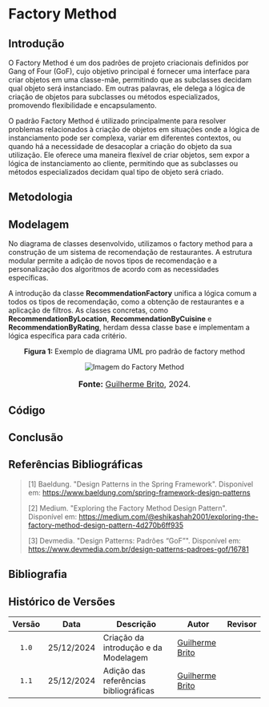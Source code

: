 # Factory Method

## Introdução   
O Factory Method é um dos padrões de projeto criacionais definidos por Gang of Four (GoF), cujo objetivo principal é fornecer uma interface para criar objetos em uma classe-mãe, permitindo que as subclasses decidam qual objeto será instanciado. Em outras palavras, ele delega a lógica de criação de objetos para subclasses ou métodos especializados, promovendo flexibilidade e encapsulamento.

O padrão Factory Method é utilizado principalmente para resolver problemas relacionados à criação de objetos em situações onde a lógica de instanciamento pode ser complexa, variar em diferentes contextos, ou quando há a necessidade de desacoplar a criação do objeto da sua utilização. Ele oferece uma maneira flexível de criar objetos, sem expor a lógica de instanciamento ao cliente, permitindo que as subclasses ou métodos especializados decidam qual tipo de objeto será criado.

## Metodologia

## Modelagem
No diagrama de classes desenvolvido, utilizamos o factory method para a construção de um sistema de recomendação de restaurantes. A estrutura modular permite a adição de novos tipos de recomendação e a personalização dos algoritmos de acordo com as necessidades específicas.

A introdução da classe **RecommendationFactory** unifica a lógica comum a todos os tipos de recomendação, como a obtenção de restaurantes e a aplicação de filtros. As classes concretas, como **RecommendationByLocation**, **RecommendationByCuisine** e **RecommendationByRating**, herdam dessa classe base e implementam a lógica específica para cada critério.

<center>
<p style="text-align: center"><b>Figura 1:</b> Exemplo de diagrama UML pro padrão de factory method</p>
<div align="center">
  <img src="https://raw.githubusercontent.com/UnBArqDsw2024-2/2024.2_G10_Recomendacao_Entrega_03/refs/heads/main/docs/imagens/docs/imagens/diagrama_factory-method.jpeg?raw=true" alt="Imagem do Factory Method" >
</div>
<font size="3"><p style="text-align: center"><b>Fonte:</b> <a href="https://github.com/GuilhermeB12">Guilherme Brito</a>, 2024.</p></font>
</center>

## Código

## Conclusão

## Referências Bibliográficas

> [1] Baeldung. "Design Patterns in the Spring Framework". Disponível em: https://www.baeldung.com/spring-framework-design-patterns
>
> [2] Medium. "Exploring the Factory Method Design Pattern". Disponível em: https://medium.com/@eshikashah2001/exploring-the-factory-method-design-pattern-4d270b6ff935
>
> [3] Devmedia. "Design Patterns: Padrões “GoF”". Disponível em: https://www.devmedia.com.br/design-patterns-padroes-gof/16781

## Bibliografia

## Histórico de Versões

| Versão | Data | Descrição | Autor | Revisor |
| :----: | ---- | --------- | ----- | ------- |
| `1.0`  |25/12/2024| Criação da introdução e da Modelagem| [Guilherme Brito](https://github.com/GuilhermeB12) | |
| `1.1`  |25/12/2024| Adição das referências bibliográficas| [Guilherme Brito](https://github.com/GuilhermeB12) | |